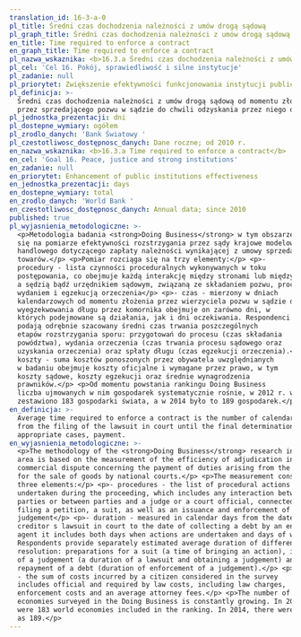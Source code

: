 ```yaml
---
translation_id: 16-3-a-0
pl_title: Średni czas dochodzenia należności z umów drogą sądową
pl_graph_title: Średni czas dochodzenia należności z umów drogą sądową
en_title: Time required to enforce a contract
en_graph_title: Time required to enforce a contract
pl_nazwa_wskaznika: <b>16.3.a Średni czas dochodzenia należności z umów drogą sądową</b>
pl_cel: 'Cel 16. Pokój, sprawiedliwość i silne instytucje'
pl_zadanie: null
pl_priorytet: Zwiększenie efektywności funkcjonowania instytucji publicznych
pl_definicja: >-
  Średni czas dochodzenia należności z umów drogą sądową od momentu złożenia
  przez sprzedającego pozwu w sądzie do chwili odzyskania przez niego długu.
pl_jednostka_prezentacji: dni
pl_dostepne_wymiary: ogółem
pl_zrodlo_danych: 'Bank Światowy '
pl_czestotliwosc_dostępnosc_danych: Dane roczne; od 2010 r.
en_nazwa_wskaznika: <b>16.3.a Time required to enforce a contract</b>
en_cel: 'Goal 16. Peace, justice and strong institutions'
en_zadanie: null
en_priorytet: Enhancement of public institutions effectiveness
en_jednostka_prezentacji: days
en_dostepne_wymiary: total
en_zrodlo_danych: 'World Bank '
en_czestotliwosc_dostępnosc_danych: Annual data; since 2010
published: true
pl_wyjasnienia_metodologiczne: >-
  <p>Metodologia badania <strong>Doing Business</strong> w tym obszarze opiera
  się na pomiarze efektywności rozstrzygania przez sądy krajowe modelowego sporu
  handlowego dotyczącego zapłaty należności wynikającej z umowy sprzedaży
  towarów.</p> <p>Pomiar rozciąga się na trzy elementy:</p> <p>-
  procedury - lista czynności proceduralnych wykonywanych w toku
  postępowania, co obejmuje każdą interakcję między stronami lub między stronami
  a sędzią bądź urzędnikiem sądowym, związaną ze składaniem pozwu, procesem oraz
  wydaniem i egzekucją orzeczenia</p> <p>- czas - mierzony w dniach
  kalendarzowych od momentu złożenia przez wierzyciela pozwu w sądzie do chwili
  wyegzekwowania długu przez komornika obejmuje on zarówno dni, w
  których podejmowane są działania, jak i dni oczekiwania. Respondenci
  podają odrębnie szacowany średni czas trwania poszczególnych
  etapów rozstrzygania sporu: przygotowań do procesu (czas składania
  powództwa), wydania orzeczenia (czas trwania procesu sądowego oraz
  uzyskania orzeczenia) oraz spłaty długu (czas egzekucji orzeczenia).</p> <p>-
  koszty - suma kosztów ponoszonych przez obywatela uwzględnianych
  w badaniu obejmuje koszty oficjalne i wymagane przez prawo, w tym
  koszty sądowe, koszty egzekucji oraz średnie wynagrodzenia
  prawników.</p> <p>Od momentu powstania rankingu Doing Business
  liczba ujmowanych w nim gospodarek systematycznie rośnie, w 2012 r. w rankingu
  zestawiono 183 gospodarki świata, a w 2014 było to 189 gospodarek.</p>
en_definicja: >-
  Average time required to enforce a contract is the number of calendar days
  from the filing of the lawsuit in court until the final determination and, in
  appropriate cases, payment.
en_wyjasnienia_metodologiczne: >-
  <p>The methodology of the <strong>Doing Business</strong> research in this
  area is based on the measurement of the efficiency of adjudication in a model
  commercial dispute concerning the payment of duties arising from the contract
  for the sale of goods by national courts.</p> <p>The measurement consist of
  three elements:</p> <p>- procedures - the list of procedural actions
  undertaken during the proceeding, which includes any interaction between
  parties or between parties and a judge or a court official, connected with
  filing a petition, a suit, as well as an issuance and enforcement of a
  judgement</p> <p>- duration - measured in calendar days from the date of
  creditor s lawsuit in court to the date of collecting a debt by an enforcement
  agent it includes both days when actions are undertaken and days of waiting.
  Respondents provide separately estimated average duration of different dispute
  resolution: preparations for a suit (a time of bringing an action), issuance
  of a judgement (a duration of a lawsuit and obtaining a judgement) and
  repayment of a debt (duration of enforcement of a judgement).</p> <p>- costs
  - the sum of costs incurred by a citizen considered in the survey
  includes official and required by law costs, including law charges,
  enforcement costs and an average attorney fees.</p> <p>The number of
  economies surveyed in the Doing Business is constantly growing. In 2012, there
  were 183 world economies included in the ranking. In 2014, there were as many
  as 189.</p>
---
```

